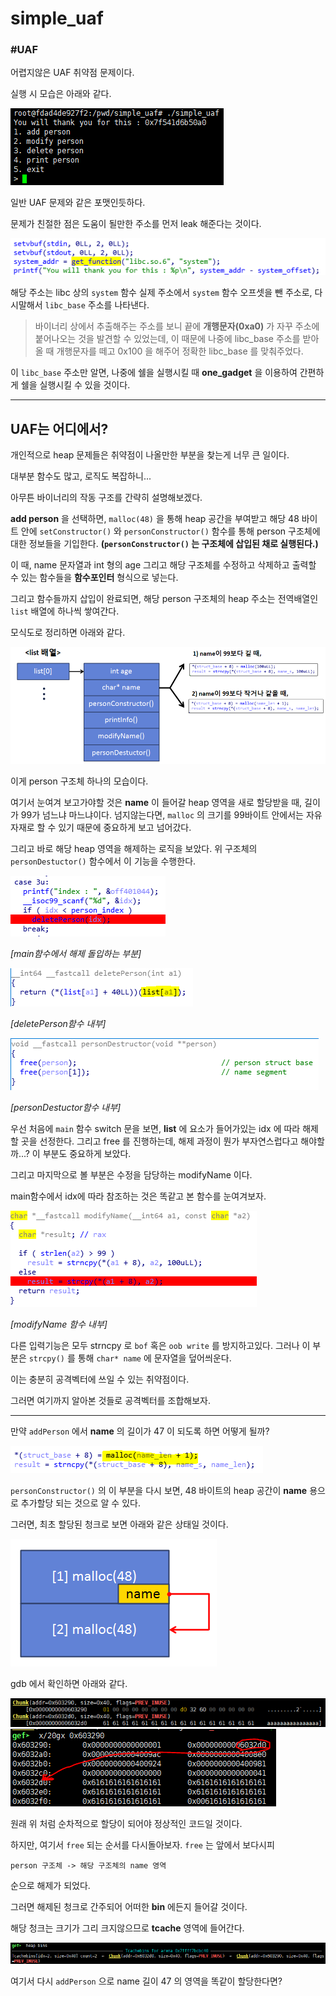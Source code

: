 # simple_uaf
### #UAF

어렵지않은 UAF 취약점 문제이다. 

실행 시 모습은 아래와 같다.

![play_init](../../.images/simple_uaf1.png)

일반 UAF 문제와 같은 포맷인듯하다.

문제가 친절한 점은 도움이 될만한 주소를 먼저 leak 해준다는 것이다.

![system_addr](../../.images/simple_uaf2.png)

해당 주소는 libc 상의 `system` 함수 실제 주소에서 `system` 함수 오프셋을 뺀 주소로, 다시말해서 `libc_base` 주소를 나타낸다.

> 바이너리 상에서 추출해주는 주소를 보니 끝에 **개행문자(0xa0)** 가 자꾸 주소에 붙어나오는 것을 발견할 수 있었는데, 이 때문에 나중에 libc_base 주소를 받아올 때 개행문자를 떼고 0x100 을 해주어 정확한 libc_base 를 맞춰주었다.

이 `libc_base` 주소만 알면, 나중에 쉘을 실행시킬 때 **one_gadget** 을 이용하여 간편하게 쉘을 실행시킬 수 있을 것이다.

---

## UAF는 어디에서?

개인적으로 heap 문제들은 취약점이 나올만한 부분을 찾는게 너무 큰 일이다.

대부분 함수도 많고, 로직도 복잡하니...

아무튼 바이너리의 작동 구조를 간략히 설명해보겠다.

**add person** 을 선택하면, `malloc(48)` 을 통해 heap 공간을 부여받고 해당 48 바이트 안에 `setConstructor()` 와 `personConstructor()` 함수를 통해 person 구조체에 대한 정보들을 기입한다. **(`personConstructor()` 는 구조체에 삽입된 채로 실행된다.)**

이 때, name 문자열과 int 형의 age 그리고 해당 구조체를 수정하고 삭제하고 출력할 수 있는 함수들을 **함수포인터** 형식으로 넣는다.

그리고 함수들까지 삽입이 완료되면, 해당 person 구조체의 heap 주소는 전역배열인 `list` 배열에 하나씩 쌓여간다. 

모식도로 정리하면 아래와 같다.

![struct](../../.images/simple_uaf3.png)

이게 person 구조체 하나의 모습이다.

여기서 눈여겨 보고가야할 것은 **name** 이 들어갈 heap 영역을 새로 할당받을 때, 길이가 99가 넘느냐 마느냐이다. 넘지않는다면, `malloc` 의 크기를 99바이트 안에서는 자유자재로 할 수 있기 때문에 중요하게 보고 넘어갔다.

그리고 바로 해당 heap 영역을 해제하는 로직을 보았다. 위 구조체의 `personDestuctor()` 함수에서 이 기능을 수행한다.

![main_delete](../../.images/simple_uaf5.png)

*[main함수에서 해제 돌입하는 부분]*

![personDestruct](../../.images/simple_uaf6.png)

*[deletePerson함수 내부]*

![personDestruct](../../.images/simple_uaf4.png)

*[personDestuctor함수 내부]*

우선 처음에 `main` 함수 switch 문을 보면, **list** 에 요소가 들어가있는 idx 에 따라 해제할 곳을 선정한다.  그리고 free 를 진행하는데, 해제 과정이 뭔가 부자연스럽다고 해야할까...? 이 부분도 중요하게 보았다.

그리고 마지막으로 볼 부분은 수정을 담당하는 modifyName 이다.

main함수에서 idx에 따라 참조하는 것은 똑같고 본 함수를 눈여겨보자.

![modifyName](../../.images/simple_uaf7.png)

*[modifyName 함수 내부]*

다른 입력기능은 모두 strncpy 로 `bof` 혹은 `oob write` 를 방지하고있다. 그러나 이 부분은 `strcpy()` 를 통해 `char* name` 에 문자열을 덮어씌운다.

이는 충분히 공격벡터에 쓰일 수 있는 취약점이다.

그러면 여기까지 알아본 것들로 공격벡터를 조합해보자.

---

만약 `addPerson` 에서 **name** 의 길이가 47 이 되도록 하면 어떻게 될까?

![atk1](../../.images/simple_uaf8.png)

`personConstructor()` 의 이 부분을 다시 보면, 48 바이트의 heap 공간이 **name** 용으로 추가할당 되는 것으로 알 수 있다.

그러면, 최초 할당된 청크로 보면 아래와 같은 상태일 것이다.

![atk2](../../.images/simple_uaf9.png)

gdb 에서 확인하면 아래와 같다.

![atk3](../../.images/simple_uaf11.png)
![atk4](../../.images/simple_uaf10.png)

원래 위 처럼 순차적으로 할당이 되어야 정상적인 코드일 것이다.

하지만, 여기서 `free` 되는 순서를 다시돌아보자. `free` 는 앞에서 보다시피

`person 구조체 -> 해당 구조체의 name 영역`

순으로 해제가 되었다.

그러면 해제된 청크로 간주되어 어떠한 **bin** 에든지 들어갈 것이다.

해당 청크는 크기가 그리 크지않으므로 **tcache** 영역에 들어간다.

![atk5](../../.images/simple_uaf12.png)

여기서 다시 `addPerson` 으로 name 길이 47 의 영역을 똑같이 할당한다면?


